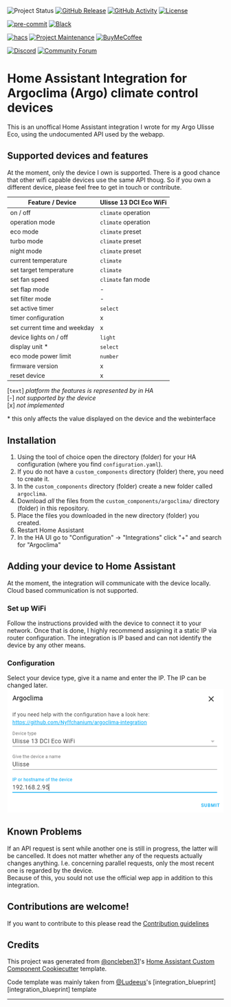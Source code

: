 ![Project Status][project-status-shield]
[![GitHub Release][releases-shield]][releases]
[![GitHub Activity][commits-shield]][commits]
[![License][license-shield]](LICENSE)

[![pre-commit][pre-commit-shield]][pre-commit]
[![Black][black-shield]][black]

[![hacs][hacsbadge]][hacs]
[![Project Maintenance][maintenance-shield]][user_profile]
[![BuyMeCoffee][buymecoffeebadge]][buymecoffee]

[![Discord][discord-shield]][discord]
[![Community Forum][forum-shield]][forum]

# Home Assistant Integration for Argoclima (Argo) climate control devices

This is an unoffical Home Assistant integration I wrote for my Argo Ulisse Eco, using the undocumented API used by the webapp.

## Supported devices and features

At the moment, only the device I own is supported. There is a good chance that other wifi capable devices use the same API thoug. So if you own a different device, please feel free to get in touch or contribute.

| Feature / Device             | Ulisse 13 DCI Eco WiFi |
| ---------------------------- | ---------------------- |
| on / off                     | `climate` operation    |
| operation mode               | `climate` operation    |
| eco mode                     | `climate` preset       |
| turbo mode                   | `climate` preset       |
| night mode                   | `climate` preset       |
| current temperature          | `climate`              |
| set target temperature       | `climate`              |
| set fan speed                | `climate` fan mode     |
| set flap mode                | -                      |
| set filter mode              | -                      |
| set active timer             | `select`               |
| timer configuration          | x                      |
| set current time and weekday | x                      |
| device lights on / off       | `light`                |
| display unit \*              | `select`               |
| eco mode power limit         | `number`               |
| firmware version             | x                      |
| reset device                 | x                      |

[`text`] _platform the features is represented by in HA_\
[-] _not supported by the device_\
[x] _not implemented_

\* this only affects the value displayed on the device and the webinterface

## Installation

1. Using the tool of choice open the directory (folder) for your HA configuration (where you find `configuration.yaml`).
2. If you do not have a `custom_components` directory (folder) there, you need to create it.
3. In the `custom_components` directory (folder) create a new folder called `argoclima`.
4. Download _all_ the files from the `custom_components/argoclima/` directory (folder) in this repository.
5. Place the files you downloaded in the new directory (folder) you created.
6. Restart Home Assistant
7. In the HA UI go to "Configuration" -> "Integrations" click "+" and search for "Argoclima"

## Adding your device to Home Assistant

At the moment, the integration will communicate with the device locally. Cloud based communication is not supported.

### Set up WiFi

Follow the instructions provided with the device to connect it to your network. Once that is done, I highly recommend assigning it a static IP via router configuration. The integration is IP based and can not identify the device by any other means.

### Configuration

Select your device type, give it a name and enter the IP. The IP can be changed later.\
![configuration](config.png)

## Known Problems

If an API request is sent while another one is still in progress, the latter will be cancelled. It does not matter whether any of the requests actually changes anything. I.e. concerning parallel requests, only the most recent one is regarded by the device.\
Because of this, you sould not use the official wep app in addition to this integration.

## Contributions are welcome!

If you want to contribute to this please read the [Contribution guidelines](CONTRIBUTING.md)

## Credits

This project was generated from [@oncleben31](https://github.com/oncleben31)'s [Home Assistant Custom Component Cookiecutter](https://github.com/oncleben31/cookiecutter-homeassistant-custom-component) template.

Code template was mainly taken from [@Ludeeus](https://github.com/ludeeus)'s [integration_blueprint][integration_blueprint] template

---

[argoclima]: https://github.com/nyffchanium/argoclima-integration
[black]: https://github.com/psf/black
[black-shield]: https://img.shields.io/badge/code%20style-black-000000.svg?style=for-the-badge
[project-status-shield]: https://img.shields.io/badge/project%20status-experimental-red.svg?style=for-the-badge
[buymecoffee]: https://www.buymeacoffee.com/nyffchanium
[buymecoffeebadge]: https://img.shields.io/badge/buy%20me%20a%20coffee-donate-yellow.svg?style=for-the-badge
[commits-shield]: https://img.shields.io/github/commit-activity/y/nyffchanium/argoclima-integration.svg?style=for-the-badge
[commits]: https://github.com/nyffchanium/argoclima-integration/commits/master
[hacs]: https://hacs.xyz
[hacsbadge]: https://img.shields.io/badge/HACS-Custom-orange.svg?style=for-the-badge
[discord]: https://discord.gg/Qa5fW2R
[discord-shield]: https://img.shields.io/discord/330944238910963714.svg?style=for-the-badge
[exampleimg]: example.png
[forum-shield]: https://img.shields.io/badge/community-forum-brightgreen.svg?style=for-the-badge
[forum]: https://community.home-assistant.io/
[license]: https://github.com/nyffchanium/argoclima-integration/blob/master/LICENSE
[license-shield]: https://img.shields.io/github/license/nyffchanium/argoclima-integration.svg?style=for-the-badge
[maintenance-shield]: https://img.shields.io/badge/maintainer-%40nyffchanium-blue.svg?style=for-the-badge
[pre-commit]: https://github.com/pre-commit/pre-commit
[pre-commit-shield]: https://img.shields.io/badge/pre--commit-enabled-brightgreen?style=for-the-badge
[releases-shield]: https://img.shields.io/github/release/nyffchanium/argoclima-integration.svg?style=for-the-badge
[releases]: https://github.com/nyffchanium/argoclima-integration/releases
[user_profile]: https://github.com/nyffchanium
